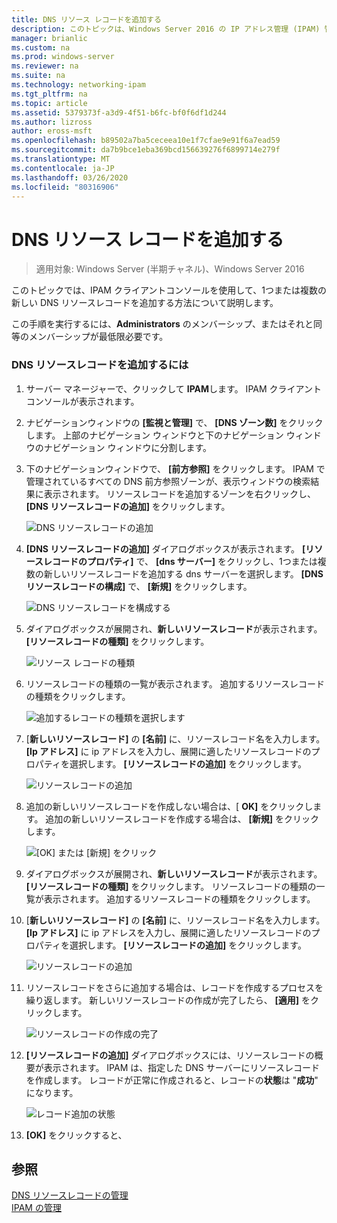 ```yaml
---
title: DNS リソース レコードを追加する
description: このトピックは、Windows Server 2016 の IP アドレス管理 (IPAM) 管理ガイドに含まれています。
manager: brianlic
ms.custom: na
ms.prod: windows-server
ms.reviewer: na
ms.suite: na
ms.technology: networking-ipam
ms.tgt_pltfrm: na
ms.topic: article
ms.assetid: 5379373f-a3d9-4f51-b6fc-bf0f6df1d244
ms.author: lizross
author: eross-msft
ms.openlocfilehash: b89502a7ba5ceceea10e1f7cfae9e91f6a7ead59
ms.sourcegitcommit: da7b9bce1eba369bcd156639276f6899714e279f
ms.translationtype: MT
ms.contentlocale: ja-JP
ms.lasthandoff: 03/26/2020
ms.locfileid: "80316906"
---
```

# <a name="add-a-dns-resource-record"></a>DNS リソース レコードを追加する

>適用対象: Windows Server (半期チャネル)、Windows Server 2016

このトピックでは、IPAM クライアントコンソールを使用して、1つまたは複数の新しい DNS リソースレコードを追加する方法について説明します。  
  
この手順を実行するには、**Administrators** のメンバーシップ、またはそれと同等のメンバーシップが最低限必要です。  
  
### <a name="to-add-a-dns-resource-record"></a>DNS リソースレコードを追加するには  
  
1.  サーバー マネージャーで、クリックして  **IPAM**します。 IPAM クライアントコンソールが表示されます。  
  
2.  ナビゲーションウィンドウの **[監視と管理]** で、 **[DNS ゾーン数]** をクリックします。  上部のナビゲーション ウィンドウと下のナビゲーション ウィンドウのナビゲーション ウィンドウに分割します。  
  
3.  下のナビゲーションウィンドウで、 **[前方参照]** をクリックします。 IPAM で管理されているすべての DNS 前方参照ゾーンが、表示ウィンドウの検索結果に表示されます。 リソースレコードを追加するゾーンを右クリックし、 **[DNS リソースレコードの追加]** をクリックします。  
  
    ![DNS リソースレコードの追加](../../media/Add-a-DNS-Resource-Record/ipam_DNSrr_01.jpg)
  
4.  **[DNS リソースレコードの追加]** ダイアログボックスが表示されます。 **[リソースレコードのプロパティ]** で、 **[dns サーバー]** をクリックし、1つまたは複数の新しいリソースレコードを追加する dns サーバーを選択します。 **[DNS リソースレコードの構成]** で、 **[新規]** をクリックします。  
  
    ![DNS リソースレコードを構成する](../../media/Add-a-DNS-Resource-Record/ipam_DNSrr_02.jpg)  
  
5.  ダイアログボックスが展開され、**新しいリソースレコード**が表示されます。 **[リソースレコードの種類]** をクリックします。  
  
    ![リソース レコードの種類](../../media/Add-a-DNS-Resource-Record/ipam_DNSrr_03.jpg)  
  
6.  リソースレコードの種類の一覧が表示されます。 追加するリソースレコードの種類をクリックします。  
  
    ![追加するレコードの種類を選択します](../../media/Add-a-DNS-Resource-Record/ipam_DNSrr_04.jpg)  
  
7.  [**新しいリソースレコード]** の **[名前]** に、リソースレコード名を入力します。 **[Ip アドレス]** に ip アドレスを入力し、展開に適したリソースレコードのプロパティを選択します。 **[リソースレコードの追加]** をクリックします。  
  
    ![リソースレコードの追加](../../media/Add-a-DNS-Resource-Record/ipam_DNSrr_06.jpg)  
  
8.  追加の新しいリソースレコードを作成しない場合は、[ **OK]** をクリックします。 追加の新しいリソースレコードを作成する場合は、 **[新規]** をクリックします。  
  
    ![[OK] または [新規] をクリック](../../media/Add-a-DNS-Resource-Record/ipam_DNSrr_r2_01.jpg)
  
9. ダイアログボックスが展開され、**新しいリソースレコード**が表示されます。 **[リソースレコードの種類]** をクリックします。 リソースレコードの種類の一覧が表示されます。 追加するリソースレコードの種類をクリックします。  
  
10. [**新しいリソースレコード]** の **[名前]** に、リソースレコード名を入力します。 **[Ip アドレス]** に ip アドレスを入力し、展開に適したリソースレコードのプロパティを選択します。 **[リソースレコードの追加]** をクリックします。  
  
    ![リソースレコードの追加](../../media/Add-a-DNS-Resource-Record/ipam_DNSrr_r2_02.jpg)  
  
11. リソースレコードをさらに追加する場合は、レコードを作成するプロセスを繰り返します。 新しいリソースレコードの作成が完了したら、 **[適用]** をクリックします。  
  
    ![リソースレコードの作成の完了](../../media/Add-a-DNS-Resource-Record/ipam_DNSrr_r2_03.jpg)  
  
12. **[リソースレコードの追加]** ダイアログボックスには、リソースレコードの概要が表示されます。 IPAM は、指定した DNS サーバーにリソースレコードを作成します。 レコードが正常に作成されると、レコードの**状態**は "**成功**" になります。  
  
    ![レコード追加の状態](../../media/Add-a-DNS-Resource-Record/ipam_DNSrr_r2_04.jpg)  
  
13. **[OK]** をクリックすると、  
  
## <a name="see-also"></a>参照  
[DNS リソースレコードの管理](DNS-Resource-Record-Management.md)  
[IPAM の管理](Manage-IPAM.md)  
  


